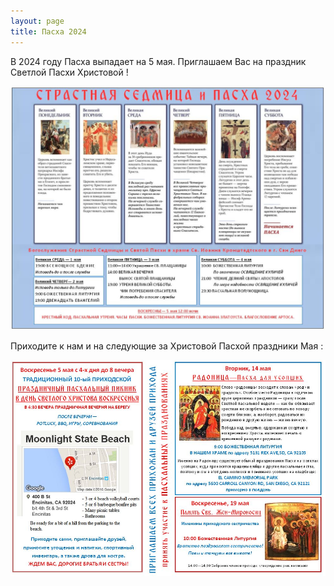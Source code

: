 ```yaml
---
layout: page
title: Пасха 2024
---
```


В 2024 году Пасха выпадает на 5 мaя. Приглашаем Вас на праздник Светлой Пасхи Христовой !

![Страстная Седмица](/assets/img/sedmica_schedule.JPG#right)

Приходите к нам и на следующие за Христовой Пасхой праздники Мая :

![Пасха Все Праздники](/assets/img/paskha_all_holidays.JPG#right)
